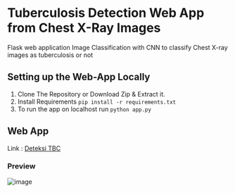 # Tuberculosis Detection Web App from Chest X-Ray Images 
Flask web application Image Classification with CNN to classify Chest X-ray images as tuberculosis or not

## Setting up the Web-App Locally
1. Clone The Repository or Download Zip & Extract it.
2. Install Requirements ```pip install -r requirements.txt```
3. To run the app on localhost run ```python app.py```

## Web App
Link : [Deteksi TBC](https://tbc-detect.up.railway.app/)

### Preview
![image](https://github.com/dianlp/chest-xray-image-classification/assets/63903262/26ed557b-7639-4cc3-83c7-0ca2686c750e)
